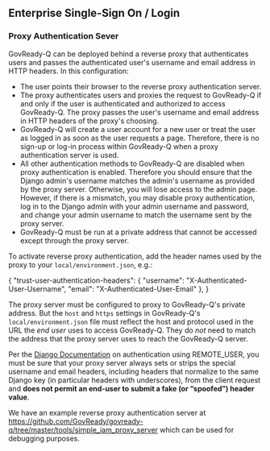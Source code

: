 ## Enterprise Single-Sign On / Login

### Proxy Authentication Sever

GovReady-Q can be deployed behind a reverse proxy that authenticates users and passes the authenticated user's username and email address in HTTP headers. In this configuration:

* The user points their browser to the reverse proxy authentication server.
* The proxy authenticates users and proxies the request to GovReady-Q if and only if the user is authenticated and authorized to access GovReady-Q. The proxy passes the user's username and email address in HTTP headers of the proxy's choosing. 
* GovReady-Q will create a user account for a new user or treat the user as logged in as soon as the user requests a page. Therefore, there is no sign-up or log-in process within GovReady-Q when a proxy authentication server is used.
* All other authentication methods to GovReady-Q are disabled when proxy authentication is enabled. Therefore you should ensure that the Django admin's username matches the admin's username as provided by the proxy server. Otherwise, you will lose access to the admin page. However, if there is a mismatch, you may disable proxy authentication, log in to the Django admin with your admin username and password, and change your admin username to match the username sent by the proxy server.
* GovReady-Q must be run at a private address that cannot be accessed except through the proxy server.

To activate reverse proxy authentication, add the header names used by the proxy to your `local/environment.json`, e.g.:

  {
    "trust-user-authentication-headers": {
      "username": "X-Authenticated-User-Username",
      "email": "X-Authenticated-User-Email"
    },
  }

The proxy server must be configured to proxy to GovReady-Q's private address. But the `host` and `https` settings in GovReady-Q's `local/environment.json` file must reflect the host and protocol used in the URL the *end user* uses to access GovReady-Q. They do *not* need to match the address that the proxy server uses to reach the GovReady-Q server.

Per the [Django Documentation](https://docs.djangoproject.com/en/dev/howto/auth-remote-user/) on authentication using REMOTE_USER, you must be sure that your proxy server always sets or strips the special username and email headers, including headers that normalize to the same Django key (in particular headers with underscores), from the client request and **does not permit an end-user to submit a fake (or “spoofed”) header value**.

We have an example reverse proxy authentication server at https://github.com/GovReady/govready-q/tree/master/tools/simple_iam_proxy_server which can be used for debugging purposes.
